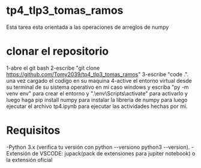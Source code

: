 # tp4_tlp3_tomas_ramos
Esta tarea esta orientada a las operaciones de arreglos de numpy 

# clonar el repositorio
1-abre el git bash 
2-escribe "git clone https://github.com/Tomy2039/tp4_tlp3_tomas_ramos"
3-escribe "code .". una vez cargado el codigo en su maquina
4-active el entorno virtual desde su terminal de su sistema operativo en mi caso windows y escriba "py -m venv env" para crear el entorno y ".\env\Scripts\activate" para activarlo y luego haga pip install numpy para instalar la libreria de numpy para luego ejecutar el archivo tp4.ipynb para ejecutar las actividades hechas por mi.

# Requisitos
-Python 3.x (verifica tu versión con python --versiono python3 --version). 
-Extensión de VSCODE: jupack(pack de extensiones para jupiter notebook) o la extensión oficial